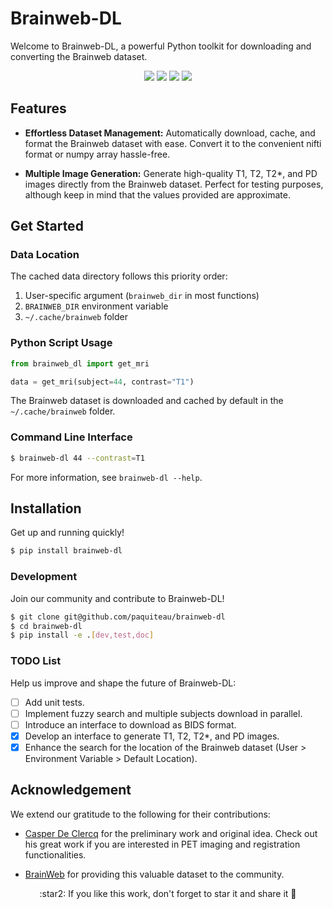 # Brainweb-DL

Welcome to Brainweb-DL, a powerful Python toolkit for downloading and converting the Brainweb dataset. 

<p align="center">
<img src=https://img.shields.io/github/license/paquiteau/brainweb-dl a=https://github.com/paquiteau/brainweb-dl/blob/main/LICENSE>
<img src=https://www.codefactor.io/repository/github/paquiteau/brainweb-dl/badge a=https://www.codefactor.io/repository/github/paquiteau/brainweb-dl>
<img src=https://img.shields.io/badge/style-black-black a=https://github.com/psf/black>
<img src=https://img.shields.io/pypi/v/brainweb-dl a=https://pypi.org/project/brainweb-dl>
</p>

## Features

- **Effortless Dataset Management:** Automatically download, cache, and format the Brainweb dataset with ease. Convert it to the convenient nifti format or numpy array hassle-free.

- **Multiple Image Generation:** Generate high-quality T1, T2, T2*, and PD images directly from the Brainweb dataset. Perfect for testing purposes, although keep in mind that the values provided are approximate.

## Get Started

### Data Location

The cached data directory follows this priority order:

1. User-specific argument (`brainweb_dir` in most functions)
2. `BRAINWEB_DIR` environment variable
3. `~/.cache/brainweb` folder

### Python Script Usage
```python
from brainweb_dl import get_mri 

data = get_mri(subject=44, contrast="T1")
```

The Brainweb dataset is downloaded and cached by default in the `~/.cache/brainweb` folder.

### Command Line Interface

```bash
$ brainweb-dl 44 --contrast=T1
```

For more information, see `brainweb-dl --help`.

## Installation 

Get up and running quickly!

```bash 
$ pip install brainweb-dl
```

### Development

Join our community and contribute to Brainweb-DL!

```bash
$ git clone git@github.com/paquiteau/brainweb-dl 
$ cd brainweb-dl
$ pip install -e .[dev,test,doc]
```

### TODO List
Help us improve and shape the future of Brainweb-DL:

- [ ] Add unit tests.
- [ ] Implement fuzzy search and multiple subjects download in parallel.
- [ ] Introduce an interface to download as BIDS format.
- [x] Develop an interface to generate T1, T2, T2*, and PD images.
- [x] Enhance the search for the location of the Brainweb dataset (User > Environment Variable > Default Location).

## Acknowledgement

We extend our gratitude to the following for their contributions:

- [Casper De Clercq](https://github.com/casperdcl/brainweb/) for the preliminary work and original idea. Check out his great work if you are interested in PET imaging and registration functionalities.

- [BrainWeb](https://brainweb.bic.mni.mcgill.ca/) for providing this valuable dataset to the community.


<p align=center> :star2: If you like this work, don't forget to star it and share it 🌟 </p>
